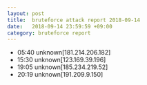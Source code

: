 ```yaml
---
layout: post
title:  bruteforce attack report 2018-09-14
date:   2018-09-14 23:59:59 +09:00
category: bruteforce report
---
```


* 05:40 unknown[181.214.206.182]
* 15:30 unknown[123.169.39.196]
* 19:05 unknown[185.234.219.52]
* 20:19 unknown[191.209.9.150]
